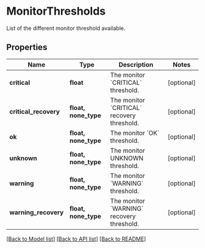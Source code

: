 # MonitorThresholds

List of the different monitor threshold available.

## Properties
Name | Type | Description | Notes
------------ | ------------- | ------------- | -------------
**critical** | **float** | The monitor &#x60;CRITICAL&#x60; threshold. | [optional] 
**critical_recovery** | **float, none_type** | The monitor &#x60;CRITICAL&#x60; recovery threshold. | [optional] 
**ok** | **float, none_type** | The monitor &#x60;OK&#x60; threshold. | [optional] 
**unknown** | **float, none_type** | The monitor UNKNOWN threshold. | [optional] 
**warning** | **float, none_type** | The monitor &#x60;WARNING&#x60; threshold. | [optional] 
**warning_recovery** | **float, none_type** | The monitor &#x60;WARNING&#x60; recovery threshold. | [optional] 

[[Back to Model list]](README.md#documentation-for-models) [[Back to API list]](README.md#documentation-for-api-endpoints) [[Back to README]](README.md)


